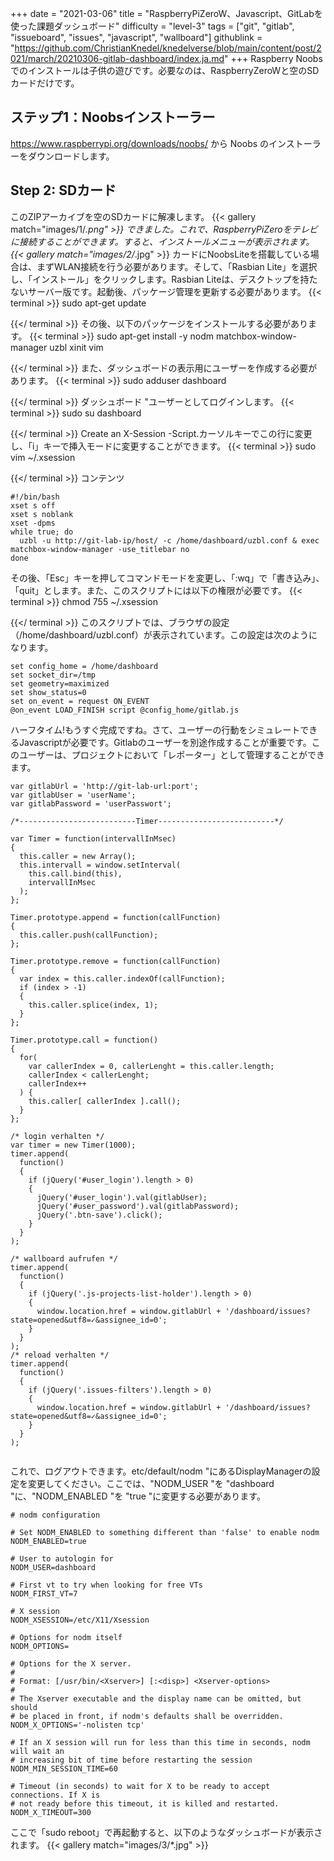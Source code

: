+++
date = "2021-03-06"
title = "RaspberryPiZeroW、Javascript、GitLabを使った課題ダッシュボード"
difficulty = "level-3"
tags = ["git", "gitlab", "issueboard", "issues", "javascript", "wallboard"]
githublink = "https://github.com/ChristianKnedel/knedelverse/blob/main/content/post/2021/march/20210306-gitlab-dashboard/index.ja.md"
+++
Raspberry Noobsでのインストールは子供の遊びです。必要なのは、RaspberryZeroWと空のSDカードだけです。
## ステップ1：Noobsインストーラー
https://www.raspberrypi.org/downloads/noobs/ から Noobs のインストーラーをダウンロードします。
## Step 2: SDカード
このZIPアーカイブを空のSDカードに解凍します。
{{< gallery match="images/1/*.png" >}}
できました。これで、RaspberryPiZeroをテレビに接続することができます。すると、インストールメニューが表示されます。
{{< gallery match="images/2/*.jpg" >}}
カードにNoobsLiteを搭載している場合は、まずWLAN接続を行う必要があります。そして、「Rasbian Lite」を選択し、「インストール」をクリックします。Rasbian Liteは、デスクトップを持たないサーバー版です。起動後、パッケージ管理を更新する必要があります。
{{< terminal >}}
sudo apt-get update

{{</ terminal >}}
その後、以下のパッケージをインストールする必要があります。
{{< terminal >}}
sudo apt-get install -y nodm matchbox-window-manager uzbl xinit vim

{{</ terminal >}}
また、ダッシュボードの表示用にユーザーを作成する必要があります。
{{< terminal >}}
sudo adduser dashboard

{{</ terminal >}}
ダッシュボード "ユーザーとしてログインします。
{{< terminal >}}
sudo su dashboard

{{</ terminal >}}
Create an X-Session -Script.カーソルキーでこの行に変更し、「i」キーで挿入モードに変更することができます。
{{< terminal >}}
sudo vim ~/.xsession

{{</ terminal >}}
コンテンツ
```
#!/bin/bash 
xset s off 
xset s noblank 
xset -dpms 
while true; do 
  uzbl -u http://git-lab-ip/host/ -c /home/dashboard/uzbl.conf & exec matchbox-window-manager -use_titlebar no
done

```
その後、「Esc」キーを押してコマンドモードを変更し、「:wq」で「書き込み」、「quit」とします。また、このスクリプトには以下の権限が必要です。
{{< terminal >}}
chmod 755 ~/.xsession

{{</ terminal >}}
このスクリプトでは、ブラウザの設定（/home/dashboard/uzbl.conf）が表示されています。この設定は次のようになります。
```
set config_home = /home/dashboard 
set socket_dir=/tmp 
set geometry=maximized 
set show_status=0 
set on_event = request ON_EVENT 
@on_event LOAD_FINISH script @config_home/gitlab.js

```
ハーフタイム!もうすぐ完成ですね。さて、ユーザーの行動をシミュレートできるJavascriptが必要です。Gitlabのユーザーを別途作成することが重要です。このユーザーは、プロジェクトにおいて「レポーター」として管理することができます。
```
var gitlabUrl = 'http://git-lab-url:port';
var gitlabUser = 'userName';
var gitlabPassword = 'userPasswort';

/*--------------------------Timer--------------------------*/

var Timer = function(intervallInMsec)
{
  this.caller = new Array();
  this.intervall = window.setInterval(
    this.call.bind(this),
    intervallInMsec
  );
};

Timer.prototype.append = function(callFunction)
{
  this.caller.push(callFunction);
};

Timer.prototype.remove = function(callFunction)
{
  var index = this.caller.indexOf(callFunction);
  if (index > -1) 
  {
    this.caller.splice(index, 1);
  }
};

Timer.prototype.call = function()
{
  for(
    var callerIndex = 0, callerLenght = this.caller.length;
    callerIndex < callerLenght;
    callerIndex++
  ) {
    this.caller[ callerIndex ].call();
  }
};

/* login verhalten */
var timer = new Timer(1000);
timer.append(
  function()
  {
    if (jQuery('#user_login').length > 0)
    {
      jQuery('#user_login').val(gitlabUser);
      jQuery('#user_password').val(gitlabPassword);
      jQuery('.btn-save').click();
    }
  }
);

/* wallboard aufrufen */
timer.append(
  function()
  {
    if (jQuery('.js-projects-list-holder').length > 0)
    {
      window.location.href = window.gitlabUrl + '/dashboard/issues?state=opened&utf8=✓&assignee_id=0';
    }
  }
);
/* reload verhalten */
timer.append(
  function()
  {
    if (jQuery('.issues-filters').length > 0)
    {
      window.location.href = window.gitlabUrl + '/dashboard/issues?state=opened&utf8=✓&assignee_id=0';
    }
  }
);


```
これで、ログアウトできます。etc/default/nodm "にあるDisplayManagerの設定を変更してください。ここでは、"NODM_USER "を "dashboard "に、"NODM_ENABLED "を "true "に変更する必要があります。
```
# nodm configuration

# Set NODM_ENABLED to something different than 'false' to enable nodm
NODM_ENABLED=true

# User to autologin for
NODM_USER=dashboard

# First vt to try when looking for free VTs
NODM_FIRST_VT=7

# X session
NODM_XSESSION=/etc/X11/Xsession

# Options for nodm itself
NODM_OPTIONS=

# Options for the X server.
#
# Format: [/usr/bin/<Xserver>] [:<disp>] <Xserver-options>
#
# The Xserver executable and the display name can be omitted, but should
# be placed in front, if nodm's defaults shall be overridden.
NODM_X_OPTIONS='-nolisten tcp'

# If an X session will run for less than this time in seconds, nodm will wait an
# increasing bit of time before restarting the session
NODM_MIN_SESSION_TIME=60

# Timeout (in seconds) to wait for X to be ready to accept connections. If X is
# not ready before this timeout, it is killed and restarted.
NODM_X_TIMEOUT=300

```
ここで「sudo reboot」で再起動すると、以下のようなダッシュボードが表示されます。
{{< gallery match="images/3/*.jpg" >}}